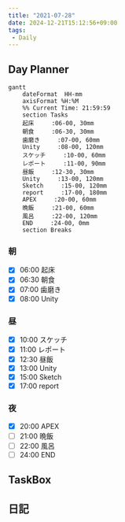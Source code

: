 ```yaml
---
title: "2021-07-28"
date: 2024-12-21T15:12:56+09:00
tags:
 - Daily
---
```


## Day Planner
```mermaid
gantt
    dateFormat  HH-mm
    axisFormat %H:%M
    %% Current Time: 21:59:59
    section Tasks
    起床     :06-00, 30mm
    朝食     :06-30, 30mm
    歯磨き     :07-00, 60mm
    Unity     :08-00, 120mm
    スケッチ     :10-00, 60mm
    レポート     :11-00, 90mm
    昼飯     :12-30, 30mm
    Unity     :13-00, 120mm
    Sketch     :15-00, 120mm
    report     :17-00, 180mm
    APEX     :20-00, 60mm
    晩飯     :21-00, 60mm
    風呂     :22-00, 120mm
    END     :24-00, 0mm
    section Breaks

```

### 朝
- [x] 06:00 起床
- [x] 06:30 朝食
- [x] 07:00 歯磨き
- [x] 08:00 Unity

### 昼
- [x] 10:00 スケッチ
- [x] 11:00 レポート
- [x] 12:30 昼飯
- [x] 13:00 Unity
- [x] 15:00 Sketch
- [x] 17:00 report

### 夜
- [x] 20:00 APEX
- [ ] 21:00 晩飯
- [ ] 22:00 風呂
- [ ] 24:00 END

## TaskBox


## 日記
